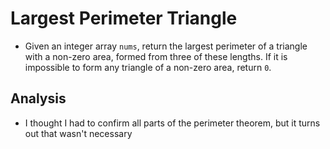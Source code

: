 # Largest Perimeter Triangle
- Given an integer array `nums`, return the largest perimeter of a triangle with a non-zero area, formed from three of these lengths. If it is impossible to form any triangle of a non-zero area, return `0`.

## Analysis
- I thought I had to confirm all parts of the perimeter theorem, but it turns out that wasn't necessary
